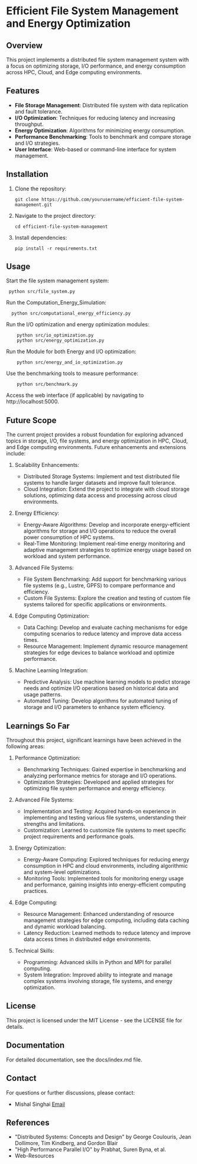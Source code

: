 # Efficient File System Management and Energy Optimization

## Overview

This project implements a distributed file system management system with a focus on optimizing storage, I/O performance, and energy consumption across HPC, Cloud, and Edge computing environments.

## Features

- **File Storage Management**: Distributed file system with data replication and fault tolerance.
- **I/O Optimization**: Techniques for reducing latency and increasing throughput.
- **Energy Optimization**: Algorithms for minimizing energy consumption.
- **Performance Benchmarking**: Tools to benchmark and compare storage and I/O strategies.
- **User Interface**: Web-based or command-line interface for system management.

## Installation

1. Clone the repository:

   ```
   git clone https://github.com/yourusername/efficient-file-system-management.git
   ```

2. Navigate to the project directory:

    ```
    cd efficient-file-system-management
    ```

3. Install dependencies:

    ```
    pip install -r requirements.txt
    ```

## Usage
   Start the file system management system:
     
     python src/file_system.py

   Run the Computation_Energy_Simulation:
   
      python src/computational_energy_efficiency.py
        
   Run the I/O optimization and energy optimization modules:
   
        python src/io_optimization.py  
        python src/energy_optimization.py

   Run the Module for both Energy and I/O optimization:
   
        python src/energy_and_io_optimization.py  

   Use the benchmarking tools to measure performance:
   
        python src/benchmark.py
    
   Access the web interface (if applicable) by navigating to http://localhost:5000.

## Future Scope
The current project provides a robust foundation for exploring advanced topics in storage, I/O, file systems, and energy optimization in HPC, Cloud, and Edge computing environments. Future enhancements and extensions include:

1. Scalability Enhancements:

   - Distributed Storage Systems: Implement and test distributed file systems to handle larger datasets and improve fault tolerance.
   - Cloud Integration: Extend the project to integrate with cloud storage solutions, optimizing data access and processing across cloud environments.

2. Energy Efficiency:

   - Energy-Aware Algorithms: Develop and incorporate energy-efficient algorithms for storage and I/O operations to reduce the overall power consumption of HPC systems.
   - Real-Time Monitoring: Implement real-time energy monitoring and adaptive management strategies to optimize energy usage based on workload and system performance.

3. Advanced File Systems:

   - File System Benchmarking: Add support for benchmarking various file systems (e.g., Lustre, GPFS) to compare performance and efficiency.
   - Custom File Systems: Explore the creation and testing of custom file systems tailored for specific applications or environments.

4. Edge Computing Optimization:

   - Data Caching: Develop and evaluate caching mechanisms for edge computing scenarios to reduce latency and improve data access times.
   - Resource Management: Implement dynamic resource management strategies for edge devices to balance workload and optimize performance.

5. Machine Learning Integration:

   - Predictive Analysis: Use machine learning models to predict storage needs and optimize I/O operations based on historical data and usage patterns.
   - Automated Tuning: Develop algorithms for automated tuning of storage and I/O parameters to enhance system efficiency.

## Learnings So Far
Throughout this project, significant learnings have been achieved in the following areas:

1. Performance Optimization:

   - Benchmarking Techniques: Gained expertise in benchmarking and analyzing performance metrics for storage and I/O operations.
   - Optimization Strategies: Developed and applied strategies for optimizing file system performance and energy efficiency.

2. Advanced File Systems:

   - Implementation and Testing: Acquired hands-on experience in implementing and testing various file systems, understanding their strengths and limitations.
   - Customization: Learned to customize file systems to meet specific project requirements and performance goals.

3. Energy Optimization:

   - Energy-Aware Computing: Explored techniques for reducing energy consumption in HPC and cloud environments, including algorithmic and system-level optimizations.
   - Monitoring Tools: Implemented tools for monitoring energy usage and performance, gaining insights into energy-efficient computing practices.

4. Edge Computing:

   - Resource Management: Enhanced understanding of resource management strategies for edge computing, including data caching and dynamic workload balancing.
   - Latency Reduction: Learned methods to reduce latency and improve data access times in distributed edge environments.
   
5. Technical Skills:

   - Programming: Advanced skills in Python and MPI for parallel computing.
   - System Integration: Improved ability to integrate and manage complex systems involving storage, file systems, and energy optimization.

## License
This project is licensed under the MIT License - see the LICENSE file for details.

## Documentation
For detailed documentation, see the docs/index.md file.

## Contact
For questions or further discussions, please contact:
   - Mishal Singhai [Email](mailto:mishalsinghai21032001@gmail.com)
     
## References
- "Distributed Systems: Concepts and Design" by George Coulouris, Jean Dollimore, Tim Kindberg, and Gordon Blair
- "High Performance Parallel I/O" by Prabhat, Suren Byna, et al.
- Web-Resources

